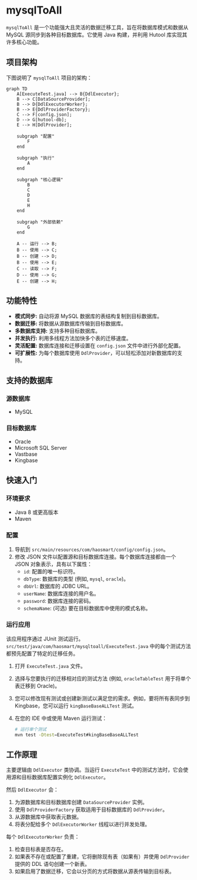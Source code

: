 # mysqlToAll

`mysqlToAll` 是一个功能强大且灵活的数据迁移工具，旨在将数据库模式和数据从 MySQL 源同步到各种目标数据库。它使用 Java 构建，并利用 Hutool 库实现其许多核心功能。

## 项目架构

下图说明了 `mysqlToAll` 项目的架构：

```mermaid
graph TD
    A[ExecuteTest.java] --> B{DdlExecutor};
    B --> C[DataSourceProvider];
    B --> D{DdlExecutorWorker};
    B --> E{DdlProviderFactory};
    C --> F[config.json];
    D --> G[hutool-db];
    E --> H[DdlProvider];

    subgraph "配置"
        F
    end

    subgraph "执行"
        A
    end

    subgraph "核心逻辑"
        B
        C
        D
        E
        H
    end

    subgraph "外部依赖"
        G
    end

    A -- 运行 --> B;
    B -- 使用 --> C;
    B -- 创建 --> D;
    B -- 使用 --> E;
    C -- 读取 --> F;
    D -- 使用 --> G;
    E -- 创建 --> H;
```

## 功能特性

*   **模式同步:** 自动将源 MySQL 数据库的表结构复制到目标数据库。
*   **数据迁移:** 将数据从源数据库传输到目标数据库。
*   **多数据库支持:** 支持多种目标数据库。
*   **并发执行:** 利用多线程方法加快多个表的迁移速度。
*   **灵活配置:** 数据库连接和迁移设置在 `config.json` 文件中进行外部化配置。
*   **可扩展性:** 为每个数据库使用 `DdlProvider`，可以轻松添加对新数据库的支持。

## 支持的数据库

### 源数据库

*   MySQL

### 目标数据库

*   Oracle
*   Microsoft SQL Server
*   Vastbase
*   Kingbase

## 快速入门

### 环境要求

*   Java 8 或更高版本
*   Maven

### 配置

1.  导航到 `src/main/resources/com/haosmart/config/config.json`。
2.  修改 JSON 文件以配置源和目标数据库连接。每个数据库连接都由一个 JSON 对象表示，具有以下属性：
    *   `id`: 配置的唯一标识符。
    *   `dbType`: 数据库的类型 (例如, `mysql`, `oracle`)。
    *   `dbUrl`: 数据库的 JDBC URL。
    *   `userName`: 数据库连接的用户名。
    *   `password`: 数据库连接的密码。
    *   `schemaName`: (可选) 要在目标数据库中使用的模式名称。

### 运行应用

该应用程序通过 JUnit 测试运行。`src/test/java/com/haosmart/mysqltoall/ExecuteTest.java` 中的每个测试方法都预先配置了特定的迁移任务。

1.  打开 `ExecuteTest.java` 文件。
2.  选择与您要执行的迁移相对应的测试方法 (例如, `oracleTableTest` 用于将单个表迁移到 Oracle)。
3.  您可以修改现有测试或创建新测试以满足您的需求。例如，要将所有表同步到 Kingbase，您可以运行 `kingBaseBaseALLTest` 测试。
4.  在您的 IDE 中或使用 Maven 运行测试：

    ```bash
    # 运行单个测试
    mvn test -Dtest=ExecuteTest#kingBaseBaseALLTest
    ```

## 工作原理

主要逻辑由 `DdlExecutor` 类协调。当运行 `ExecuteTest` 中的测试方法时，它会使用源和目标数据库配置实例化 `DdlExecutor`。

然后 `DdlExecutor` 会：
1.  为源数据库和目标数据库创建 `DataSourceProvider` 实例。
2.  使用 `DdlProviderFactory` 获取适用于目标数据库的 `DdlProvider`。
3.  从源数据库中获取表元数据。
4.  将表分配给多个 `DdlExecutorWorker` 线程以进行并发处理。

每个 `DdlExecutorWorker` 负责：
1.  检查目标表是否存在。
2.  如果表不存在或配置了重建，它将删除现有表（如果有）并使用 `DdlProvider` 提供的 DDL 语句创建一个新表。
3.  如果启用了数据迁移，它会以分页的方式将数据从源表传输到目标表。
